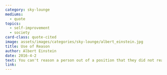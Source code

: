 ```yaml
---
category: sky-lounge
mediums:
  - quote
topics:
  - self-improvement
  - society
card-class: quote-cited
image: assets/images/categories/sky-lounge/albert_einstein.jpg
title: Use of Reason
author: Albert Einstein
date: 2016-4-2
text: You can't reason a person out of a position that they did not reason their way into.
link:
---
```

